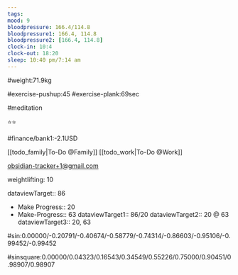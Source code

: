 ```yaml
---
tags: 
mood: 9
bloodpressure: 166.4/114.8
bloodpressure1: 166.4, 114.8
bloodpressure2: [166.4, 114.8]
clock-in: 10:4
clock-out: 18:20
sleep: 10:40 pm/7:14 am
---
```


#weight:71.9kg

#exercise-pushup:45
#exercise-plank:69sec

#meditation

⭐⭐


#finance/bank1:-2.1USD

[[todo_family|To-Do @Family]]
[[todo_work|To-Do @Work]]

obsidian-tracker+1@gmail.com

weightlifting: 10

dataviewTarget:: 86
- Make Progress:: 20
- Make-Progress:: 63
dataviewTarget1:: 86/20
dataviewTarget2:: 20 @ 63
dataviewTarget3:: 20, 63

#sin:0.00000/-0.20791/-0.40674/-0.58779/-0.74314/-0.86603/-0.95106/-0.99452/-0.99452

#sinsquare:0.00000/0.04323/0.16543/0.34549/0.55226/0.75000/0.90451/0.98907/0.98907

